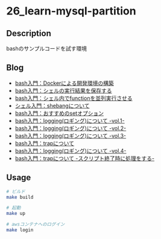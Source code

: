 # 26_learn-mysql-partition

## Description

bashのサンプルコードを試す環境

## Blog

- [bash入門：Dockerによる開発環境の構築](https://yossi-note.com/introduction-to-bash-building-a-development-environment-using-docker/)
- [bash入門：シェルの実行結果を保存する](https://yossi-note.com/save-the-execution-results-of-the-bash-introductory-shell/)
- [bash入門：シェル内でfunctionを並列実行させる](https://yossi-note.com/introduction-to-bash-execute-functions-in-parallel-within-the-shell/)
- [シェル入門：shebangについて](https://yossi-note.com/introduction-to-shell-about-shebang/)
- [bash入門：おすすめのsetオプション](https://yossi-note.com/introduction-to-bash-recommended-set-options/)
- [bash入門：logging(ロギング)について -vol.1-](https://yossi-note.com/introduction-to-bash-about-logging-vol-1/)
- [bash入門：logging(ロギング)について -vol.2-](https://yossi-note.com/introduction-to-bash-about-logging-vol-2/)
- [bash入門：logging(ロギング)について -vol.3-](https://yossi-note.com/introduction-to-bash-about-logging-vol-3/)
- [bash入門：trapについて](https://yossi-note.com/introduction-to-bash-about-trap/)
- [bash入門：logging(ロギング)について -vol.4-](https://yossi-note.com/introduction-to-bash-about-logging-vol-4/)
- [bash入門：trapについて -スクリプト終了時に処理をする-](https://yossi-note.com/introduction-to-bash-about-trap-processing-when-a-script-ends/)

## Usage

```sh
# ビルド
make build

# 起動
make up

# awsコンテナへのログイン
make login
```

